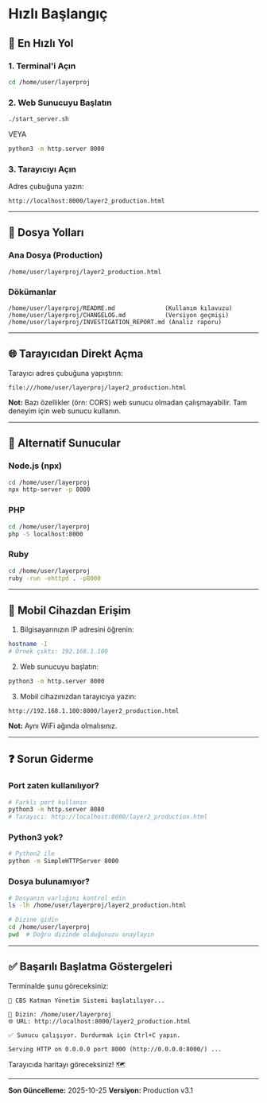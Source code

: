 # Hızlı Başlangıç

## 🚀 En Hızlı Yol

### 1. Terminal'i Açın

```bash
cd /home/user/layerproj
```

### 2. Web Sunucuyu Başlatın

```bash
./start_server.sh
```

VEYA

```bash
python3 -m http.server 8000
```

### 3. Tarayıcıyı Açın

Adres çubuğuna yazın:
```
http://localhost:8000/layer2_production.html
```

---

## 📂 Dosya Yolları

### Ana Dosya (Production)
```
/home/user/layerproj/layer2_production.html
```

### Dökümanlar
```
/home/user/layerproj/README.md              (Kullanım kılavuzu)
/home/user/layerproj/CHANGELOG.md           (Versiyon geçmişi)
/home/user/layerproj/INVESTIGATION_REPORT.md (Analiz raporu)
```

---

## 🌐 Tarayıcıdan Direkt Açma

Tarayıcı adres çubuğuna yapıştırın:
```
file:///home/user/layerproj/layer2_production.html
```

**Not:** Bazı özellikler (örn: CORS) web sunucu olmadan çalışmayabilir.
Tam deneyim için web sunucu kullanın.

---

## 🔧 Alternatif Sunucular

### Node.js (npx)
```bash
cd /home/user/layerproj
npx http-server -p 8000
```

### PHP
```bash
cd /home/user/layerproj
php -S localhost:8000
```

### Ruby
```bash
cd /home/user/layerproj
ruby -run -ehttpd . -p8000
```

---

## 📱 Mobil Cihazdan Erişim

1. Bilgisayarınızın IP adresini öğrenin:
```bash
hostname -I
# Örnek çıktı: 192.168.1.100
```

2. Web sunucuyu başlatın:
```bash
python3 -m http.server 8000
```

3. Mobil cihazınızdan tarayıcıya yazın:
```
http://192.168.1.100:8000/layer2_production.html
```

**Not:** Aynı WiFi ağında olmalısınız.

---

## ❓ Sorun Giderme

### Port zaten kullanılıyor?
```bash
# Farklı port kullanın
python3 -m http.server 8080
# Tarayıcı: http://localhost:8080/layer2_production.html
```

### Python3 yok?
```bash
# Python2 ile
python -m SimpleHTTPServer 8000
```

### Dosya bulunamıyor?
```bash
# Dosyanın varlığını kontrol edin
ls -lh /home/user/layerproj/layer2_production.html

# Dizine gidin
cd /home/user/layerproj
pwd  # Doğru dizinde olduğunuzu onaylayın
```

---

## ✅ Başarılı Başlatma Göstergeleri

Terminalde şunu göreceksiniz:
```
🚀 CBS Katman Yönetim Sistemi başlatılıyor...

📂 Dizin: /home/user/layerproj
🌐 URL: http://localhost:8000/layer2_production.html

✅ Sunucu çalışıyor. Durdurmak için Ctrl+C yapın.

Serving HTTP on 0.0.0.0 port 8000 (http://0.0.0.0:8000/) ...
```

Tarayıcıda haritayı göreceksiniz! 🗺️

---

**Son Güncelleme:** 2025-10-25
**Versiyon:** Production v3.1
